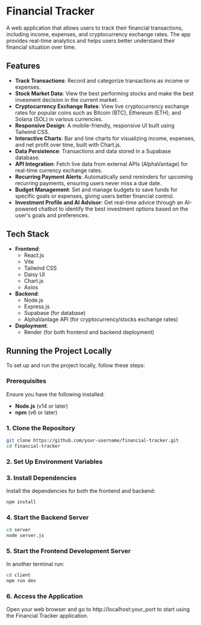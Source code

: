 # Financial Tracker

A web application that allows users to track their financial transactions, including income, expenses, and cryptocurrency exchange rates. The app provides real-time analytics and helps users better understand their financial situation over time.

## Features

- **Track Transactions**: Record and categorize transactions as income or expenses.
- **Stock Market Data**: View the best performing stocks and make the best invesment decision in the current market.
- **Cryptocurrency Exchange Rates**: View live cryptocurrency exchange rates for popular coins such as Bitcoin (BTC), Ethereum (ETH), and Solana (SOL) in various currencies.
- **Responsive Design**: A mobile-friendly, responsive UI built using Tailwind CSS.
- **Interactive Charts**: Bar and line charts for visualizing income, expenses, and net profit over time, built with Chart.js.
- **Data Persistence**: Transactions and data stored in a Supabase database.
- **API Integration**: Fetch live data from external APIs (AlphaVantage) for real-time currency exchange rates.
- **Recurring Payment Alerts**: Automatically send reminders for upcoming recurring payments, ensuring users never miss a due date.
- **Budget Management**: Set and manage budgets to save funds for specific goals or expenses, giving users better financial control.
- **Investment Profile and AI Advisor**: Get real-time advice through an AI-powered chatbot to identify the best investment options based on the user's goals and preferences.

## Tech Stack

- **Frontend**: 
  - React.js
  - Vite
  - Tailwind CSS
  - Daisy UI
  - Chart.js
  - Axios
- **Backend**:
  - Node.js
  - Express.js
  - Supabase (for database)
  - AlphaVantage API (for cryptocurrency/stocks exchange rates)
- **Deployment**:
  - Render (for both frontend and backend deployment)

## Running the Project Locally

To set up and run the project locally, follow these steps:

### Prerequisites

Ensure you have the following installed:
- **Node.js** (v14 or later)
- **npm** (v6 or later)

### 1. Clone the Repository
```bash
git clone https://github.com/your-username/financial-tracker.git
cd financial-tracker
```

### 2. Set Up Environment Variables

### 3. Install Dependencies
Install the dependencies for both the frontend and backend:
```bash
npm install
```

### 4. Start the Backend Server
```bash
cd server
node server.js
```

### 5. Start the Frontend Development Server
In another terminal run:
```bash
cd client
npm run dev
```

### 6. Access the Application
Open your web browser and go to http://localhost:your_port to start using the Financial Tracker application.








